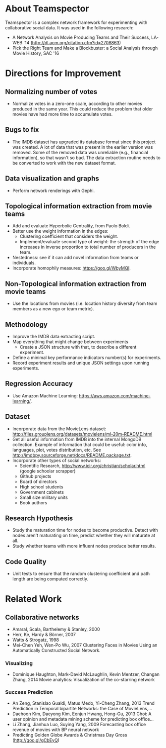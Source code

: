 # About Teamspector
Teamspector is a complex network framework for experimenting with collaborative
social data. It was used in the following research:

- A Network Analysis on Movie Producing Teams and Their Success, LA-WEB '14
  (<http://dl.acm.org/citation.cfm?id=2708863>)
- Pick the Right Team and Make a Blockbuster: a Social Analysis through
  Movie History, SAC '16


# Directions for Improvement

## Normalizing number of votes
- Normalize votes in a zero-one scale, according to other movies produced in
  the same year. This could reduce the problem that older movies have had more
  time to accumulate votes.

## Bugs to fix
- The IMDB dataset has upgraded its database format since this project was
  created. A lot of data that was present in the earlier version was removed.
  Some of the removed data was unreliable (e.g., financial information), so
  that wasn't so bad. The data extraction routine needs to be converted to work
  with the new dataset format.

## Data visualization and graphs
- Perform network renderings with Gephi.

## Topological information extraction from movie teams
- Add and evaluate Hyperbolic Centrality, from Paolo Boldi.
- Better use the weight information in the edges:
    - Clustering coefficient that considers the weight.
    - Implement/evaluate second type of weight: the strength of the edge
      increases in inverse proportion to total number of producers in the team.
- Nestedness: see if it can add novel information from teams or individuals.
- Incorporate homophily measures: https://goo.gl/WbyMQI.

## Non-Topological information extraction from movie teams
- Use the locations from movies (i.e. location history diversity from team
  members as a new ego or team metric).

## Methodology
- Improve the IMDB data extracting script.
- Map everything that might change between experiments
    - Create a JSON structure with that, to describe a different experiment.
- Define a minimal key performance indicators number(s) for experiments.
- Record experiment results and unique JSON settings upon running experiments.

## Regression Accuracy
- Use Amazon Machine Learning: https://aws.amazon.com/machine-learning/.

## Dataset
- Incorporate data from the MovieLens dataset:
  http://files.grouplens.org/datasets/movielens/ml-20m-README.html
- Get all useful information from IMDB into the internal MongoDB collection.
  Example of information that could be useful: color info, languages, plot,
  votes distribution, etc. See
  http://imdbpy.sourceforge.net/docs/README.package.txt.
- Incorporate other types of social networks:
    - Scientific Research,
      http://www.icir.org/christian/scholar.html (google schoolar scrapper)
    - Github projects
    - Board of directors
    - High school students
    - Government cabinets
    - Small size military units
    - Book authors

## Research Hypothesis
- Study the maturation time for nodes to become productive. Detect with nodes
  aren't maturating on time, predict whether they will maturate at all.
- Study whether teams with more influent nodes produce better results.

## Code Quality
- Unit tests to ensure that the random clustering coefficient and path length
  are being computed correctly.

# Related Work

## Collaborative networks
- Amaral, Scala, Barthelemy & Stanley, 2000
- Herr, Ke, Hardy & Börner, 2007
- Watts & Strogatz, 1998
- Mei-Chen Yeh, Wen-Po Wu, 2007
  Clustering Faces in Movies Using an Automatically Constructed Social Network.

### Visualizing
- Dominique Haughton, Mark-David McLaughlin, Kevin Mentzer, Changan Zhang, 2014
  Movie analytics: Visualization of the co-starring network

### Success Prediction
- An Zeng, Stanislao Gualdi, Matus Medo, Yi-Cheng Zhang, 2013
  Trend Prediction in Temporal bipartite Networks: the Case of MovieLens,…
- Daehoon Kim, Daeyong Kim, Eenjun Hwang, Hong-Gu, 2013
  Choi: A user opinion and metadata mining scheme for predicting box office…
- Li Zhang, Jianhua Luo, Suying Yang, 2009
  Forecasting box office revenue of movies with BP neural network
- Predicting Golden Globe Awards & Christmas Day Gross (http://goo.gl/gCbEyQ)

<!-- vim: set fdm=marker textwidth=79 colorcolumn=80: -->
